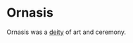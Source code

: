 # Ornasis

<meta property="og:description" content="Ornasis was a deity of art and ceremony.">

Ornasis was a [deity](introduction.md) of art and ceremony.